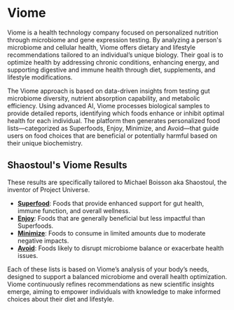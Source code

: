 # Viome

Viome is a health technology company focused on personalized nutrition through microbiome and gene expression testing. By analyzing a person's microbiome and cellular health, Viome offers dietary and lifestyle recommendations tailored to an individual’s unique biology. Their goal is to optimize health by addressing chronic conditions, enhancing energy, and supporting digestive and immune health through diet, supplements, and lifestyle modifications.

The Viome approach is based on data-driven insights from testing gut microbiome diversity, nutrient absorption capability, and metabolic efficiency. Using advanced AI, Viome processes biological samples to provide detailed reports, identifying which foods enhance or inhibit optimal health for each individual. The platform then generates personalized food lists—categorized as Superfoods, Enjoy, Minimize, and Avoid—that guide users on food choices that are beneficial or potentially harmful based on their unique biochemistry.

## Shaostoul's Viome Results

These results are specifically tailored to Michael Boisson aka Shaostoul, the inventor of Project Universe.

- **[Superfood](Superfood.md)**: Foods that provide enhanced support for gut health, immune function, and overall wellness.
- **[Enjoy](Enjoy.md)**: Foods that are generally beneficial but less impactful than Superfoods.
- **[Minimize](Minimize.md)**: Foods to consume in limited amounts due to moderate negative impacts.
- **[Avoid](Avoid.md)**: Foods likely to disrupt microbiome balance or exacerbate health issues.

Each of these lists is based on Viome’s analysis of your body’s needs, designed to support a balanced microbiome and overall health optimization. Viome continuously refines recommendations as new scientific insights emerge, aiming to empower individuals with knowledge to make informed choices about their diet and lifestyle.